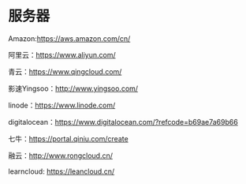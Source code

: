 # 服务器

Amazon:https://aws.amazon.com/cn/

阿里云：https://www.aliyun.com/

青云：https://www.qingcloud.com/

影速Yingsoo：http://www.yingsoo.com/

linode：https://www.linode.com/

digitalocean：https://www.digitalocean.com/?refcode=b69ae7a69b66

七牛：https://portal.qiniu.com/create

融云：http://www.rongcloud.cn/

learncloud: https://leancloud.cn/


